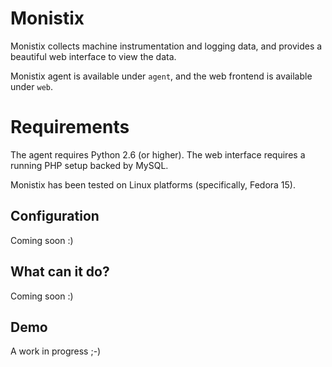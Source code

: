 # Monistix

Monistix collects machine instrumentation and logging data, and provides a beautiful web interface to view the data.

Monistix agent is available under `agent`, and the web frontend is available under `web`.

# Requirements

The agent requires Python 2.6 (or higher). The web interface requires a running PHP setup backed by MySQL.

Monistix has been tested on Linux platforms (specifically, Fedora 15).

## Configuration

Coming soon :)

## What can it do?

Coming soon :)

## Demo

A work in progress ;-)
